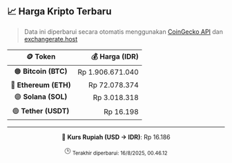 

<!-- HARGA_KRIPTO -->
## 📈 Harga Kripto Terbaru

> Data ini diperbarui secara otomatis menggunakan [CoinGecko API](https://www.coingecko.com/) dan [exchangerate.host](https://exchangerate.host/)

<div align="center">

| 🪙 Token | 💰 Harga (IDR) |
|:------:|---------------:|
| 🟠 **Bitcoin (BTC)**   | Rp 1.906.671.040 |
| 🔵 **Ethereum (ETH)**  | Rp 72.078.374 |
| 🟣 **Solana (SOL)**    | Rp 3.018.318 |
| 🟢 **Tether (USDT)**   | Rp 16.198 |

---

💱 **Kurs Rupiah (USD → IDR)**: Rp 16.186

🕒 <sub>Terakhir diperbarui: 16/8/2025, 00.46.12</sub>

</div>
<!-- /HARGA_KRIPTO -->